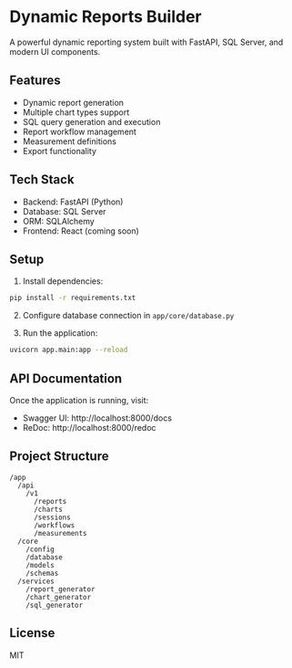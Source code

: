 # Dynamic Reports Builder

A powerful dynamic reporting system built with FastAPI, SQL Server, and modern UI components.

## Features

- Dynamic report generation
- Multiple chart types support
- SQL query generation and execution
- Report workflow management
- Measurement definitions
- Export functionality

## Tech Stack

- Backend: FastAPI (Python)
- Database: SQL Server
- ORM: SQLAlchemy
- Frontend: React (coming soon)

## Setup

1. Install dependencies:
```bash
pip install -r requirements.txt
```

2. Configure database connection in `app/core/database.py`

3. Run the application:
```bash
uvicorn app.main:app --reload
```

## API Documentation

Once the application is running, visit:
- Swagger UI: http://localhost:8000/docs
- ReDoc: http://localhost:8000/redoc

## Project Structure

```
/app
  /api
    /v1
      /reports
      /charts
      /sessions
      /workflows
      /measurements
  /core
    /config
    /database
    /models
    /schemas
  /services
    /report_generator
    /chart_generator
    /sql_generator
```

## License

MIT 